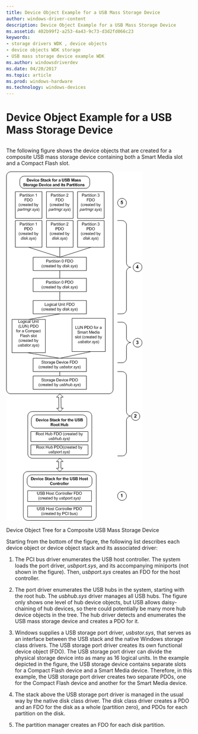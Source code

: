 ```yaml
---
title: Device Object Example for a USB Mass Storage Device
author: windows-driver-content
description: Device Object Example for a USB Mass Storage Device
ms.assetid: 402b99f2-a253-4a43-9c73-d3d2fd066c23
keywords:
- storage drivers WDK , device objects
- device objects WDK storage
- USB mass storage device example WDK
ms.author: windowsdriverdev
ms.date: 04/20/2017
ms.topic: article
ms.prod: windows-hardware
ms.technology: windows-devices
---
```


# Device Object Example for a USB Mass Storage Device


## <span id="ddk_device_object_example_for_a_usb_mass_storage_device_kg"></span><span id="DDK_DEVICE_OBJECT_EXAMPLE_FOR_A_USB_MASS_STORAGE_DEVICE_KG"></span>


The following figure shows the device objects that are created for a composite USB mass storage device containing both a Smart Media slot and a Compact Flash slot.

![device objects that are created for a composite USB mass storage device containing both a Smart Media slot and a Compact Flash slot](images/usbstor.png)

Device Object Tree for a Composite USB Mass Storage Device

Starting from the bottom of the figure, the following list describes each device object or device object stack and its associated driver:

1.  The PCI bus driver enumerates the USB host controller. The system loads the port driver, *usbport.sys*, and its accompanying miniports (not shown in the figure). Then, *usbport.sys* creates an FDO for the host controller.

2.  The port driver enumerates the USB hubs in the system, starting with the root hub. The *usbhub.sys* driver manages all USB hubs. The figure only shows one level of hub device objects, but USB allows daisy-chaining of hub devices, so there could potentially be many more hub device objects in the tree. The hub driver detects and enumerates the USB mass storage device and creates a PDO for it.

3.  Windows supplies a USB storage port driver, *usbstor.sys*, that serves as an interface between the USB stack and the native Windows storage class drivers. The USB storage port driver creates its own functional device object (FDO). The USB storage port driver can divide the physical storage device into as many as 16 logical units. In the example depicted in the figure, the USB storage device contains separate slots for a Compact Flash device and a Smart Media device. Therefore, in this example, the USB storage port driver creates two separate PDOs, one for the Compact Flash device and another for the Smart Media device.

4.  The stack above the USB storage port driver is managed in the usual way by the native disk class driver. The disk class driver creates a PDO and an FDO for the disk as a whole (partition zero), and PDOs for each partition on the disk.

5.  The partition manager creates an FDO for each disk partition.

 

 




